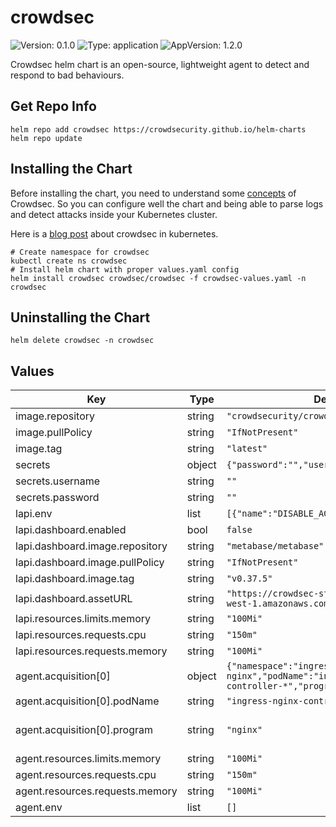 # crowdsec

![Version: 0.1.0](https://img.shields.io/badge/Version-0.1.0-informational?style=flat-square) ![Type: application](https://img.shields.io/badge/Type-application-informational?style=flat-square) ![AppVersion: 1.2.0](https://img.shields.io/badge/AppVersion-1.2.0-informational?style=flat-square)

Crowdsec helm chart is an open-source, lightweight agent to detect and respond to bad behaviours.

## Get Repo Info

```
helm repo add crowdsec https://crowdsecurity.github.io/helm-charts
helm repo update
```

## Installing the Chart

Before installing the chart, you need to understand some [concepts](https://docs.crowdsec.net/docs/concepts) of Crowdsec.
So you can configure well the chart and being able to parse logs and detect attacks inside your Kubernetes cluster.

Here is a [blog post](https://crowdsec.net/blog/kubernetes-crowdsec-integration/) about crowdsec in kubernetes.

```
# Create namespace for crowdsec
kubectl create ns crowdsec
# Install helm chart with proper values.yaml config
helm install crowdsec crowdsec/crowdsec -f crowdsec-values.yaml -n crowdsec
```

## Uninstalling the Chart

```
helm delete crowdsec -n crowdsec
```

## Values

| Key | Type | Default | Description |
|-----|------|---------|-------------|
| image.repository | string | `"crowdsecurity/crowdsec"` | docker image repository name |
| image.pullPolicy | string | `"IfNotPresent"` | pullPolicy |
| image.tag | string | `"latest"` | docker image tag |
| secrets | object | `{"password":"","username":""}` |  secrets can be provided be env variables |
| secrets.username | string | `""` | agent username (default is generated randomly) |
| secrets.password | string | `""` | agent password (default is generated randomly) |
| lapi.env | list | `[{"name":"DISABLE_AGENT","value":"true"}]` | environment variables from crowdsecurity/crowdsec docker image |
| lapi.dashboard.enabled | bool | `false` | Enable Metabase Dashboard (by default disabled) |
| lapi.dashboard.image.repository | string | `"metabase/metabase"` | docker image repository name |
| lapi.dashboard.image.pullPolicy | string | `"IfNotPresent"` | pullPolicy |
| lapi.dashboard.image.tag | string | `"v0.37.5"` | docker image tag |
| lapi.dashboard.assetURL | string | `"https://crowdsec-statics-assets.s3-eu-west-1.amazonaws.com/metabase_sqlite.zip"` | Metabase SQLite static DB containing Dashboards |
| lapi.resources.limits.memory | string | `"100Mi"` |  |
| lapi.resources.requests.cpu | string | `"150m"` |  |
| lapi.resources.requests.memory | string | `"100Mi"` |  |
| agent.acquisition[0] | object | `{"namespace":"ingress-nginx","podName":"ingress-nginx-controller-*","program":"nginx"}` | Specify each pod you want to process it logs (namespace, podName and program) |
| agent.acquisition[0].podName | string | `"ingress-nginx-controller-*"` | to select pod logs to process |
| agent.acquisition[0].program | string | `"nginx"` | program name related to specific parser you will use (see https://hub.crowdsec.net/author/crowdsecurity/configurations/docker-logs) |
| agent.resources.limits.memory | string | `"100Mi"` |  |
| agent.resources.requests.cpu | string | `"150m"` |  |
| agent.resources.requests.memory | string | `"100Mi"` |  |
| agent.env | list | `[]` | environment variables from crowdsecurity/crowdsec docker image |

